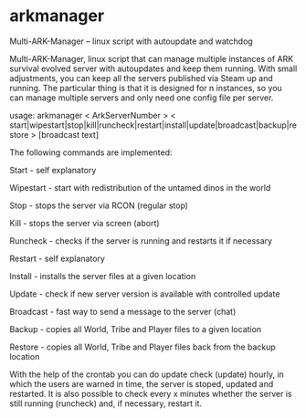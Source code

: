 # arkmanager
Multi-ARK-Manager – linux script with autoupdate and watchdog

Multi-ARK-Manager, linux script that can manage multiple instances of ARK survival evolved server with autoupdates and keep them running. With small adjustments, you can keep all the servers published via Steam up and running. The particular thing is that it is designed for n instances, so you can manage multiple servers and only need one config file per server.

usage: arkmanager < ArkServerNumber > < start|wipestart|stop|kill|runcheck|restart|install|update|broadcast|backup|restore > [broadcast text]

The following commands are implemented:

Start - self explanatory

Wipestart - start with redistribution of the untamed dinos in the world

Stop - stops the server via RCON (regular stop)

Kill - stops the server via screen (abort)

Runcheck - checks if the server is running and restarts it if necessary

Restart - self explanatory

Install - installs the server files at a given location

Update - check if new server version is available with controlled update

Broadcast - fast way to send a message to the server (chat)

Backup - copies all World, Tribe and Player files to a given location

Restore - copies all World, Tribe and Player files back from the backup location


With the help of the crontab you can do update check (update) hourly, in which the users are warned in time, the server is stoped, updated and restarted. 
It is also possible to check every x minutes whether the server is still running (runcheck) and, if necessary, restart it.
